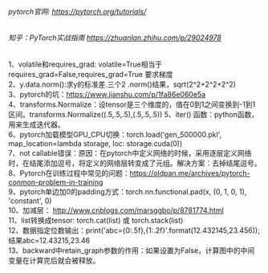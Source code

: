 ###### pytorch官网: https://pytorch.org/tutorials/
###### 知乎：PyTorch实战指南 https://zhuanlan.zhihu.com/p/29024978  

1、volatile和requires_grad: volatile=True相当于requires_grad=False,requires_grad=True 要求梯度  
2、y.data.norm():求y的标准差.三个2 .norm()结果，sqrt(2^2+2^2+2^2)   
3、pytorch的坑：https://www.jianshu.com/p/1fa86e060e5a  
4、transforms.Normalize：设tensor是三个维度的，值在0到1之间变换到-1到1区间。transforms.Normalize((.5,.5,.5),(.5,.5,.5))
5、iter() 函数：python函数，用来生成迭代器。  
6、pytorch加载模型GPU_CPU切换：torch.load('gen_500000.pkl', map_location=lambda storage, loc: storage.cuda(0))   
7、not callable错误：原因：在pytorch中定义网络的时候，采用逐层定义网络时，在结尾添加逗号，将定义的网络层转变成了元组。解决方案：去掉结尾逗号。  
8、Pytorch在训练过程中常见的问题：https://oldpan.me/archives/pytorch-conmon-problem-in-training  
9、pytorch单边加0的padding方式：torch.nn.functional.pad(x, (0, 1, 0, 1), 'constant', 0)  
10、加减层： http://www.cnblogs.com/marsggbo/p/8781774.html  
11、list转换成tensor: torch.cat(list) 或 torch.stack(list)  
12、数据指定位数输出：print('abc={0:.5f},{1:.2f}'.format(12.432145,23.456));结果abc=12.43215,23.46  
13、backward中retain_graph参数的作用：如果设置为False，计算图中的中间变量在计算完后就会被释放。
